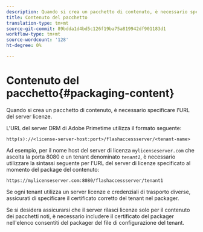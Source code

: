 ```yaml
---
description: Quando si crea un pacchetto di contenuto, è necessario specificare l’URL del server licenze.
title: Contenuto del pacchetto
translation-type: tm+mt
source-git-commit: 89bdda1d4bd5c126f19ba75a819942df901183d1
workflow-type: tm+mt
source-wordcount: '128'
ht-degree: 0%

---
```



# Contenuto del pacchetto{#packaging-content}

Quando si crea un pacchetto di contenuto, è necessario specificare l’URL del server licenze.

L&#39;URL del server DRM di Adobe Primetime utilizza il formato seguente:

```
http(s)://<license-server-host:port>/flashaccessserver/<tenant-name>
```

Ad esempio, per il nome host del server di licenza `mylicenseserver.com` che ascolta la porta 8080 e un tenant denominato *`tenant1`*, è necessario utilizzare la sintassi seguente per l&#39;URL del server di licenze specificato al momento del package del contenuto:

```
https://mylicenseserver.com:8080/flashaccessserver/tenant1
```

Se ogni tenant utilizza un server licenze e credenziali di trasporto diverse, assicurati di specificare il certificato corretto del tenant nel packager.

Se si desidera assicurarsi che il server rilasci licenze solo per il contenuto dei pacchetti noti, è necessario includere il certificato del packager nell&#39;elenco consentiti del packager del file di configurazione del tenant.
